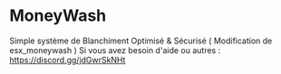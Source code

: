 # MoneyWash
 Simple système de Blanchiment Optimisé & Sécurisé ( Modification de esx_moneywash )
 Si vous avez besoin d'aide ou autres : https://discord.gg/jdGwrSkNHt